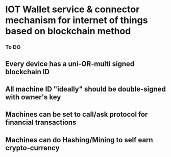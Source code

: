 # IOT Wallet service & connector mechanism for internet of things based on blockchain method
### To DO ###
## Every device has a uni-OR-multi signed blockchain ID
##    All machine ID "ideally" should be double-signed with owner's key
## Machines can be set to call/ask protocol for financial transactions
## Machines can do Hashing/Mining to self earn crypto-currency

